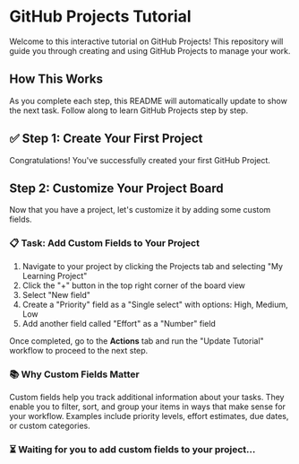 # GitHub Projects Tutorial

Welcome to this interactive tutorial on GitHub Projects! This repository will guide you through creating and using GitHub Projects to manage your work.

## How This Works
As you complete each step, this README will automatically update to show the next task. Follow along to learn GitHub Projects step by step.

## ✅ Step 1: Create Your First Project
Congratulations! You've successfully created your first GitHub Project.

## Step 2: Customize Your Project Board
Now that you have a project, let's customize it by adding some custom fields.

### 📋 Task: Add Custom Fields to Your Project
1. Navigate to your project by clicking the Projects tab and selecting "My Learning Project"
2. Click the "+" button in the top right corner of the board view
3. Select "New field"
4. Create a "Priority" field as a "Single select" with options: High, Medium, Low
5. Add another field called "Effort" as a "Number" field

Once completed, go to the **Actions** tab and run the "Update Tutorial" workflow to proceed to the next step.

### 📚 Why Custom Fields Matter
Custom fields help you track additional information about your tasks. They enable you to filter, sort, and group your items in ways that make sense for your workflow. Examples include priority levels, effort estimates, due dates, or custom categories.

### ⏳ Waiting for you to add custom fields to your project...

<!-- STEP: 2 -->